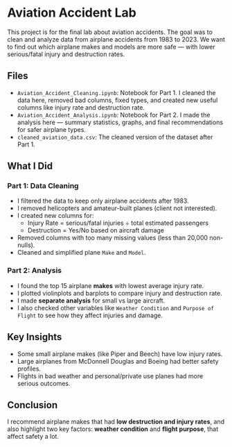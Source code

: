 # Aviation Accident Lab

This project is for the final lab about aviation accidents. The goal was to clean and analyze data from airplane accidents from 1983 to 2023. We want to find out which airplane makes and models are more safe — with lower serious/fatal injury and destruction rates.

## Files

- `Aviation_Accident_Cleaning.ipynb`: Notebook for Part 1. I cleaned the data here, removed bad columns, fixed types, and created new useful columns like injury rate and destruction rate.
- `Aviation_Accident_Analysis.ipynb`: Notebook for Part 2. I made the analysis here — summary statistics, graphs, and final recommendations for safer airplane types.
- `cleaned_aviation_data.csv`: The cleaned version of the dataset after Part 1.

## What I Did

###  Part 1: Data Cleaning
- I filtered the data to keep only airplane accidents after 1983.
- I removed helicopters and amateur-built planes (client not interested).
- I created new columns for:
  - Injury Rate = serious/fatal injuries ÷ total estimated passengers
  - Destruction = Yes/No based on aircraft damage
- Removed columns with too many missing values (less than 20,000 non-nulls).
- Cleaned and simplified plane `Make` and `Model`.

###  Part 2: Analysis
- I found the top 15 airplane **makes** with lowest average injury rate.
- I plotted violinplots and barplots to compare injury and destruction rate.
- I made **separate analysis** for small vs large aircraft.
- I also checked other variables like `Weather Condition` and `Purpose of Flight` to see how they affect injuries and damage.

## Key Insights

- Some small airplane makes (like Piper and Beech) have low injury rates.
- Large airplanes from McDonnell Douglas and Boeing had better safety profiles.
- Flights in bad weather and personal/private use planes had more serious outcomes.

## Conclusion

I recommend airplane makes that had **low destruction and injury rates**, and also highlight two key factors: **weather condition** and **flight purpose**, that affect safety a lot.

